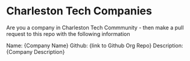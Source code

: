 # Charleston Tech Companies

Are you a company in Charleston Tech Commmunity - then make a pull request to this repo with the following information 

Name: {Company Name}
Github: {link to Github Org Repo}
Description: {Company Description}
